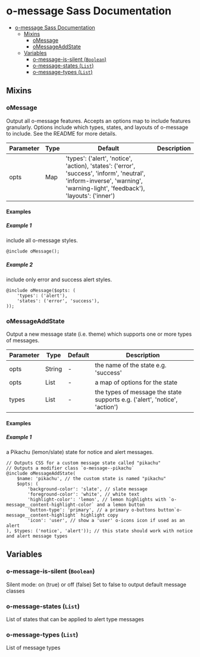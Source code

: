 # o-message Sass Documentation

- [o-message Sass Documentation](#o-message-sass-documentation)
  - [Mixins](#mixins)
    - [oMessage](#omessage)
    - [oMessageAddState](#omessageaddstate)
  - [Variables](#variables)
    - [o-message-is-silent (`Boolean`)](#o-message-is-silent-boolean)
    - [o-message-states (`List`)](#o-message-states-list)
    - [o-message-types (`List`)](#o-message-types-list)

## Mixins

### oMessage

Output all o-message features. Accepts an options map to include features granularly.
Options include which types, states, and layouts of o-message to include.
See the README for more details.

| Parameter | Type | Default                                                                                                                                                                    | Description |
| --------- | ---- | -------------------------------------------------------------------------------------------------------------------------------------------------------------------------- | ----------- |
| opts      | Map  | 'types': ('alert', 'notice', 'action), 'states': ('error', 'success', 'inform', 'neutral', 'inform-inverse', 'warning', 'warning-light', 'feedback'), 'layouts': ('inner') |             |

#### Examples

##### Example 1

include all o-message styles.

```To
@include oMessage();
```

##### Example 2

include only error and success alert styles.

```To
@include oMessage($opts: (
	'types': ('alert'),
	'states': ('error', 'success'),
));
```

### oMessageAddState

Output a new message state (i.e. theme) which supports one or more types of messages.

| Parameter | Type   | Default | Description                                                                |
| --------- | ------ | ------- | -------------------------------------------------------------------------- |
| opts      | String | -       | the name of the state e.g. 'success'                                       |
| opts      | List   | -       | a map of options for the state                                             |
| types     | List   | -       | the types of message the state supports e.g. ('alert', 'notice', 'action') |

#### Examples

##### Example 1

a Pikachu (lemon/slate) state for notice and alert messages.

```Output
// Outputs CSS for a custom message state called "pikachu"
// Outputs a modifier class `o-message--pikachu`
@include oMessageAddState(
	$name: 'pikachu', // the custom state is named "pikachu"
	$opts: (
	    'background-color': 'slate', // slate message
	    'foreground-color': 'white', // white text
	    'highlight-color': 'lemon', // lemon highlights with `o-message__content-highlight-color` and a lemon button
	    'button-type': 'primary', // a primary o-buttons button`o-message__content-highlight` highlight copy
	    'icon': 'user', // show a 'user' o-icons icon if used as an alert
), $types: ('notice', 'alert')); // this state should work with notice and alert message types
```

## Variables

### o-message-is-silent (`Boolean`)

Silent mode: on (true) or off (false)
Set to false to output default message classes

### o-message-states (`List`)

List of states that can be applied to alert type messages

### o-message-types (`List`)

List of message types
